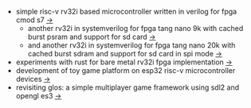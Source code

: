 * simple risc-v rv32i based microcontroller written in verilog for fpga cmod s7 [->](https://github.com/calint/riscv)
  - another rv32i in systemverilog for fpga tang nano 9k with cached burst psram and support for sd card [->](https://github.com/calint/tang-nano-9k--riscv--cache-psram)
  - and another rv32i in systemverilog for fpga tang nano 20k with cached burst sdram and support for sd card in spi mode [->](https://github.com/calint/tang-nano-20k--riscv--cache-sdram)
* experiments with rust for bare metal rv32i fpga implementation [->](https://github.com/calint/rust_rv32i_os)
* development of toy game platform on esp32 risc-v microcontroller devices [->](https://github.com/calint/platformio-bam)
* revisiting glos: a simple multiplayer game framework using sdl2 and opengl es3 [->](https://github.com/calint/glos)
